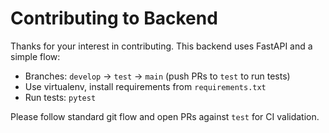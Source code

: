 # Contributing to Backend

Thanks for your interest in contributing. This backend uses FastAPI and a simple flow:

- Branches: `develop` -> `test` -> `main` (push PRs to `test` to run tests)
- Use virtualenv, install requirements from `requirements.txt`
- Run tests: `pytest`

Please follow standard git flow and open PRs against `test` for CI validation.
